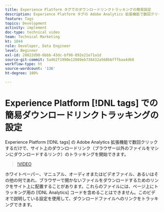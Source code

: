 ```yaml
---
title: Experience Platform タグでのダウンロードリンクトラッキングの簡易設定
description: Experience Platform タグの Adobe Analytics 拡張機能で数回クリックするだけで、サイト上のダウンロードリンク（ブラウザー以外のファイルをマシンにダウンロードするリンク）のトラッキングを開始できます。
feature: Tags
topics: Development
activity: implement
doc-type: technical video
team: Technical Marketing
kt: 1844
role: Developer, Data Engineer
level: Beginner
exl-id: 28822d90-6bbb-43dc-bf98-892e21e71a1d
source-git-commit: 5a462f1990e12089eb738432a568bbfffbaa4d68
workflow-type: ht
source-wordcount: '136'
ht-degree: 100%

---
```


# Experience Platform [!DNL tags] での簡易ダウンロードリンクトラッキングの設定

Experience Platform [!DNL tags] の Adobe Analytics 拡張機能で数回クリックするだけで、サイト上のダウンロードリンク（ブラウザー以外のファイルをマシンにダウンロードするリンク）のトラッキングを開始できます。

>[!VIDEO](https://video.tv.adobe.com/v/25762/?quality=12&learn=on)

ホワイトペーパー、マニュアル、オーディオまたはビデオファイル、あるいはその他の何であれ、ブラウザーで開かないファイルをダウンロードするためのリンクをサイト上に配置することがあります。これらのファイルには、ページ上にトラッキング用の [!DNL Analytics] コードを含めることはできません。このビデオで説明している設定を使用して、ダウンロードファイルへのリンクをトラッキングできます。
